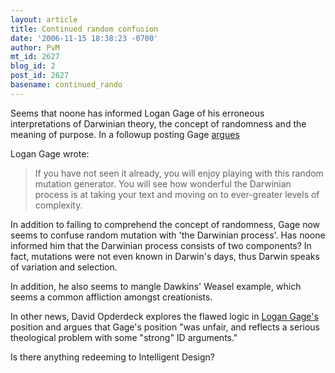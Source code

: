```yaml
---
layout: article
title: Continued random confusion
date: '2006-11-15 18:38:23 -0700'
author: PvM
mt_id: 2627
blog_id: 2
post_id: 2627
basename: continued_rando
---
```

Seems that noone has informed Logan Gage of his erroneous interpretations of Darwinian theory, the concept of randomness and the meaning of purpose. In a followup posting Gage [argues](http://www.evolutionnews.org/2006/11/random_mutation_generator.html#more)

Logan Gage wrote:

> If you have not seen it already, you will enjoy playing with this random mutation generator. You will see how wonderful the Darwinian process is at taking your text and moving on to ever-greater levels of complexity.

In addition to failing to comprehend the concept of randomness, Gage now seems to confuse random mutation with 'the Darwinian process'. Has noone informed him that the Darwinian process consists of two components?  In fact, mutations were not even known in Darwin's days, thus Darwin speaks of variation and selection.

In addition, he also seems to mangle Dawkins' Weasel example, which seems a common affliction amongst creationists.

In other news, David Opderdeck explores the flawed logic in [Logan Gage's](http://www.davidopderbeck.com/archives/2006/11/intelligent_des_2.html) position and argues that Gage's position "was unfair, and reflects a serious theological problem with some "strong" ID arguments."

Is there anything redeeming to Intelligent Design?
